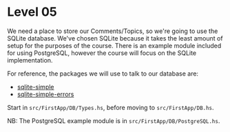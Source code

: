 # Level 05

We need a place to store our Comments/Topics, so we're going to use the SQLite
database. We've chosen SQLite because it takes the least amount of setup for the
purposes of the course. There is an example module included for using PostgreSQL,
however the course will focus on the SQLite implementation.

For reference, the packages we will use to talk to our database are:

- [sqlite-simple](https://hackage.haskell.org/package/sqlite-simple)
- [sqlite-simple-errors](https://hackage.haskell.org/package/sqlite-simple-errors)

Start in ``src/FirstApp/DB/Types.hs``, before moving to ``src/FirstApp/DB.hs``.

NB: The PostgreSQL example module is in ``src/FirstApp/DB/PostgreSQL.hs``.
